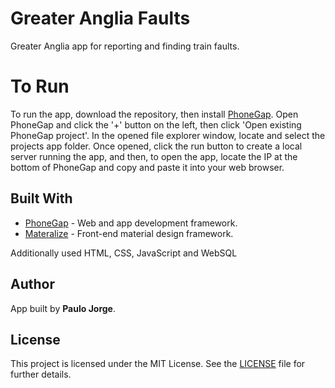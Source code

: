 # Greater Anglia Faults
Greater Anglia app for reporting and finding train faults.

# To Run
To run the app, download the repository, then install [PhoneGap](http://docs.phonegap.com/getting-started/1-install-phonegap/desktop/). Open PhoneGap and click the '+' button on the left, then click 'Open existing PhoneGap project'. In the opened file explorer window, locate and select the projects app folder. Once opened, click the run button to create a local server running the app, and then, to open the app, locate the IP at the bottom of PhoneGap and copy and paste it into your web browser.

## Built With
* [PhoneGap](http://phonegap.com/) - Web and app development framework.
* [Materalize](https://materializecss.com/) - Front-end material design framework.

Additionally used HTML, CSS, JavaScript and WebSQL

## Author
App built by **Paulo Jorge**.

## License
This project is licensed under the MIT License. See the [LICENSE](LICENSE) file for further details.
